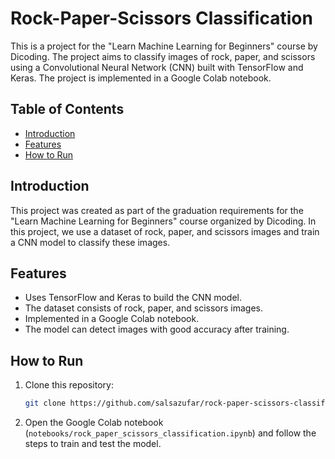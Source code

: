 # Rock-Paper-Scissors Classification

This is a project for the "Learn Machine Learning for Beginners" course by Dicoding. The project aims to classify images of rock, paper, and scissors using a Convolutional Neural Network (CNN) built with TensorFlow and Keras. The project is implemented in a Google Colab notebook.

## Table of Contents
- [Introduction](#introduction)
- [Features](#features)
- [How to Run](#how-to-run)

## Introduction

This project was created as part of the graduation requirements for the "Learn Machine Learning for Beginners" course organized by Dicoding. In this project, we use a dataset of rock, paper, and scissors images and train a CNN model to classify these images.

## Features
- Uses TensorFlow and Keras to build the CNN model.
- The dataset consists of rock, paper, and scissors images.
- Implemented in a Google Colab notebook.
- The model can detect images with good accuracy after training.

## How to Run

1. Clone this repository:
    ```bash
    git clone https://github.com/salsazufar/rock-paper-scissors-classification.git
    ```
2. Open the Google Colab notebook (`notebooks/rock_paper_scissors_classification.ipynb`) and follow the steps to train and test the model.
